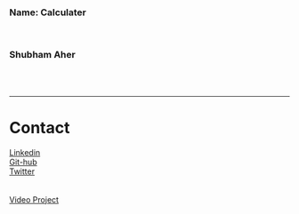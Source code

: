 <h3> Name: Calculater </h3>
<br>
<h3> Shubham Aher</h3>
<br>
<br>



<hr>
<h1> Contact</h1>
 <link rel="stylesheet" href="https://cdnjs.cloudflare.com/ajax/libs/font-awesome/4.7.0/css/font-awesome.min.css">
                            <div class="icon"><a href="https://www.linkedin.com/in/shubham-aher-9a4833197/" class="fa fa-linkedin">Linkedin</a></div>
                            <div class="icon"><a href="https://github.com/Shubhamaher1" class="fa fa-github">Git-hub</a></div>
                            <div class="icon"><a href="https://www.linkedin.com/in/shubham-aher-9a4833197/" class="fa fa-twitter">Twitter</a></div>
<br>
<br>
<div  > <a href ="https://drive.google.com/file/d/18fm7zDardQojCsqUEovbGrAahYkT00Hv/view?usp=sharing" target="_blank" >Video Project</a></div>
